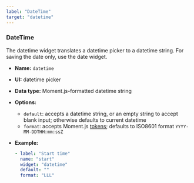 ```yaml
---
label: "DateTime"
target: "datetime"
---
```


### DateTime

The datetime widget translates a datetime picker to a datetime string. For saving the date only, use the date widget.

- **Name:** `datetime`
- **UI:** datetime picker
- **Data type:** Moment.js-formatted datetime string
- **Options:**
  - `default`: accepts a datetime string, or an empty string to accept blank input; otherwise defaults to current datetime
  - `format`: accepts Moment.js [tokens](https://momentjs.com/docs/#/parsing/string-format/); defaults to ISO8601 format `YYYY-MM-DDTHH:mm:ssZ`
- **Example:**

  ```yaml
  - label: "Start time"
    name: "start"
    widget: "datetime"
    default: ""
    format: "LLL"
  ```
